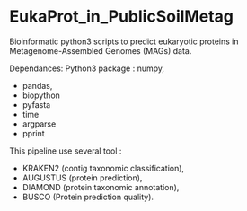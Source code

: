 # EukaProt_in_PublicSoilMetag

Bioinformatic python3 scripts to predict eukaryotic proteins in Metagenome-Assembled Genomes (MAGs) data. 


Dependances: 
  Python3 package : 
 numpy, 
   - pandas,
   - biopython
   - pyfasta
   - time 
   - argparse
   - pprint
    

  This pipeline use several tool : 
   - KRAKEN2 (contig taxonomic classification), 
   - AUGUSTUS (protein prediction), 
   - DIAMOND (protein taxonomic annotation),
   - BUSCO (Protein prediction quality). 
